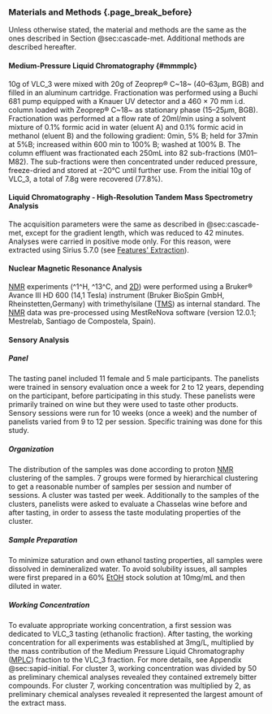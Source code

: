 ### Materials and Methods {.page_break_before}

Unless otherwise stated, the material and methods are the same as the ones described in Section @sec:cascade-met.
Additional methods are described hereafter.

#### Medium-Pressure Liquid Chromatography {#mmmplc}

10g of VLC_3 were mixed with 20g of Zeoprep® C~18~ (40–63*μ*m, BGB) and filled in an aluminum cartridge.
Fractionation was performed using a Buchi 681 pump equipped with a Knauer UV detector and a 460 × 70 mm i.d. column loaded with Zeoprep® C~18~ as stationary phase (15–25*μ*m, BGB).
Fractionation was performed at a flow rate of 20ml/min using a solvent mixture of 0.1% formic acid in water (eluent A) and 0.1% formic acid in methanol (eluent B) and the following gradient: 0min, 5% B; held for 37min at 5%B; increased within 600 min to 100% B; washed at 100% B.
The column effluent was fractionated each 250mL into 82 sub-fractions (M01–M82).
The sub-fractions were then concentrated under reduced pressure, freeze-dried and stored at −20°C until further use.
From the initial 10g of VLC_3, a total of 7.8g were recovered (77.8%).

#### Liquid Chromatography - High-Resolution Tandem Mass Spectrometry Analysis

The acquisition parameters were the same as described in @sec:cascade-met, except for the gradient length, which was reduced to 42 minutes.
Analyses were carried in positive mode only.
For this reason, were extracted using Sirius 5.7.0 (see [Features' Extraction](#features-extraction)).

#### Nuclear Magnetic Resonance Analysis

[NMR](#nmr) experiments (^1^H, ^13^C, and [2D](#dd)) were performed using a Bruker® Avance III HD 600 (14,1 Tesla) instrument (Bruker BioSpin GmbH, Rheinstetten,Germany) with trimethylsilane ([TMS](#tms)) as internal standard.
The [NMR](#nmr) data was pre-processed using MestReNova software (version 12.0.1; Mestrelab, Santiago de Compostela, Spain).

#### Sensory Analysis

##### Panel

The tasting panel included 11 female and 5 male participants.
The panelists were trained in sensory evaluation once a week for 2 to 12 years, depending on the participant, before participating in this study.
These panelists were primarily trained on wine but they were used to taste other products.
Sensory sessions were run for 10 weeks (once a week) and the number of panelists varied from 9 to 12 per session.
Specific training was done for this study.

##### Organization

The distribution of the samples was done according to proton [NMR](#nmr) clustering of the samples.
7 groups were formed by hierarchical clustering to get a reasonable number of samples per session and number of sessions.
A cluster was tasted per week.
Additionally to the samples of the clusters, panelists were asked to evaluate a Chasselas wine before and after tasting, in order to assess the taste modulating properties of the cluster.

##### Sample Preparation

To minimize saturation and own ethanol tasting properties, all samples were dissolved in demineralized water.
To avoid solubility issues, all samples were first prepared in a 60% [EtOH](#etoh) stock solution at 10mg/mL and then diluted in water.

##### Working Concentration

To evaluate appropriate working concentration, a first session was dedicated to VLC_3 tasting (ethanolic fraction).
After tasting, the working concentration for all experiments was established at 3mg/L, multiplied by the mass contribution of the Medium Pressure Liquid Chromatography ([MPLC](#mplc)) fraction to the VLC_3 fraction.
For more details, see Appendix @sec:sapid-initial.
For cluster 3, working concentration was divided by 50 as preliminary chemical analyses revealed they contained extremely bitter compounds.
For cluster 7, working concentration was multiplied by 2, as preliminary chemical analyses revealed it represented the largest amount of the extract mass.